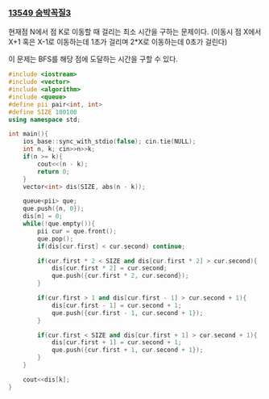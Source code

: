 ### [13549 숨박꼭질3](https://www.acmicpc.net/problem/13549)

현재점 N에서 점 K로 이동할 때 걸리는 최소 시간을 구하는 문제이다. (이동시 점 X에서 X+1 혹은 X-1로 이동하는데 1초가 걸리며 2\*X로 이동하는데 0초가 걸린다)

이 문제는 BFS를 해당 점에 도달하는 시간을 구할 수 있다.

```cpp
#include <iostream>
#include <vector>
#include <algorithm>
#include <queue>
#define pii pair<int, int>
#define SIZE 100100
using namespace std;

int main(){
    ios_base::sync_with_stdio(false); cin.tie(NULL);
    int n, k; cin>>n>>k;
    if(n >= k){
        cout<<(n - k);
        return 0;
    }
    vector<int> dis(SIZE, abs(n - k));

    queue<pii> que;
    que.push({n, 0});
    dis[n] = 0;
    while(!que.empty()){
        pii cur = que.front();
        que.pop();
        if(dis[cur.first] < cur.second) continue;

        if(cur.first * 2 < SIZE and dis[cur.first * 2] > cur.second){
            dis[cur.first * 2] = cur.second;
            que.push({cur.first * 2, cur.second});
        }

        if(cur.first > 1 and dis[cur.first - 1] > cur.second + 1){
            dis[cur.first - 1] = cur.second + 1;
            que.push({cur.first - 1, cur.second + 1});
        }

        if(cur.first < SIZE and dis[cur.first + 1] > cur.second + 1){
            dis[cur.first + 1] = cur.second + 1;
            que.push({cur.first + 1, cur.second + 1});
        }
    }

    cout<<dis[k];
}
```

